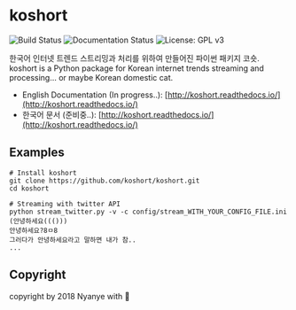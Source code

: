 # koshort
![Build Status](https://travis-ci.org/koshort/koshort.svg?branch=master)
![Documentation Status](https://readthedocs.org/projects/koshort/badge/?version=latest)
![License: GPL v3](https://img.shields.io/badge/License-GPL%20v3-blue.svg)

한국어 인터넷 트렌드 스트리밍과 처리를 위하여 만들어진 파이썬 패키지 코숏.  
koshort is a Python package for Korean internet trends streaming and processing... or maybe Korean domestic cat.

* English Documentation (In progress..): [http://koshort.readthedocs.io/](http://koshort.readthedocs.io/)
* 한국어 문서 (준비중..): [http://koshort.readthedocs.io/](http://koshort.readthedocs.io/)

## Examples
```shell
# Install koshort
git clone https://github.com/koshort/koshort.git
cd koshort

# Streaming with twitter API
python stream_twitter.py -v -c config/stream_WITH_YOUR_CONFIG_FILE.ini
(안녕하세요((())) 
안녕하세요?8ㅁ8
그러다가 안녕하세요라고 말하면 내가 참..
...
```

## Copyright
copyright by 2018 Nyanye with :purple_heart:

